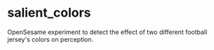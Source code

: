 # salient_colors
OpenSesame experiment to detect the effect of two different football jersey's colors on perception.

